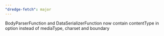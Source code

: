 ```yaml
---
"dredge-fetch": major
---
```


BodyParserFunction and DataSerializerFunction now contain contentType in option instead of mediaType, charset and boundary
